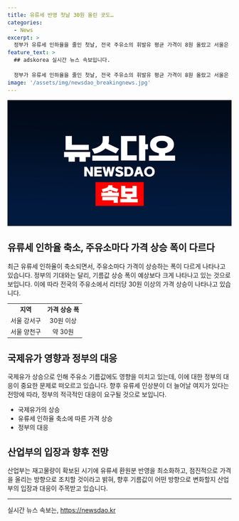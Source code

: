 ```yaml
---
title: 유류세 반영 첫날 30원 올린 곳도…
categories:
  - News
excerpt: >
  정부가 유류세 인하율을 줄인 첫날, 전국 주유소의 휘발유 평균 가격이 8원 올랐고 서울은 12원 이상 올랐다. 주유소마다 기름값 상승 폭의 차이가 컸으며, 이는 국제유가 영향과 유류세 인하율 축소가 반영되지 않았기 때문이라는 주장도 나왔다. 산업부는 유류세 환원분을 초과하는 기름값 인상을 모니터링하고, 점진적으로 올려야 한다고 주문했다. 기름값 상승이 불가피한 상황으로 보인다.
feature_text: >
  ## adskorea 실시간 뉴스 속보입니다.

  정부가 유류세 인하율을 줄인 첫날, 전국 주유소의 휘발유 평균 가격이 8원 올랐고 서울은 12원 이상 올랐다. 주유소마다 기름값 상승 폭의 차이가 컸으며, 이는 국제유가 영향과 유류세 인하율 축소가 반영되지 않았기 때문이라는 주장도 나왔다. 산업부는 유류세 환원분을 초과하는 기름값 인상을 모니터링하고, 점진적으로 올려야 한다고 주문했다. 기름값 상승이 불가피한 상황으로 보인다.
image: '/assets/img/newsdao_breakingnews.jpg'
---
```


<p><img src="/assets/img/newsdao_breakingnews.jpg" alt="adskorea 속보" /></p>

<h2 data-ke-size="size26">유류세 인하율 축소, 주유소마다 가격 상승 폭이 다르다</h2>

<p data-ke-size="size16">최근 유류세 인하율이 축소되면서, 주유소마다 가격이 상승하는 폭이 다르게 나타나고 있습니다. 정부의 기대와는 달리, 기름값 상승 폭이 예상보다 크게 나타나고 있는 것으로 보입니다. 이에 따라 전국의 주유소에서 리터당 30원 이상의 가격 상승이 나타나고 있습니다.</p>

<table>
  <tr>
    <td style="text-align: center; height: 17px;"><b>지역</b></td>
    <td style="text-align: center; height: 17px;"><b>가격 상승 폭</b></td>
  </tr>
  <tr>
    <td style="text-align: center; height: 17px;">서울 강서구</td>
    <td style="text-align: center; height: 17px;">30원 이상</td>
  </tr>
  <tr>
    <td style="text-align: center; height: 17px;">서울 양천구</td>
    <td style="text-align: center; height: 17px;">약 30원</td>
  </tr>
</table>

<h2 data-ke-size="size26">국제유가 영향과 정부의 대응</h2>

<p data-ke-size="size16">국제유가 상승으로 인해 주유소 기름값에도 영향을 미치고 있는데, 이에 대한 정부의 대응이 중요한 문제로 떠오르고 있습니다. 향후 유류세 인상분이 더 늘어날 여지가 있다는 전망에 따라, 정부의 적극적인 대응이 요구될 것으로 보입니다.</p>

<ul>
  <li>국제유가의 상승</li>
  <li>유류세 인하율 축소에 따른 가격 상승</li>
  <li>정부의 대응</li>
</ul>

<h2 data-ke-size="size26">산업부의 입장과 향후 전망</h2>

<p data-ke-size="size16">산업부는 재고물량이 확보된 시기에 유류세 환원분 반영을 최소화하고, 점진적으로 가격을 올리는 방향으로 조치할 것이라고 밝혀, 향후 기름값이 어떤 방향으로 변화할지 산업부의 입장과 대응이 주목받고 있습니다.</p>

<hr>
실시간 뉴스 속보는, <a href="https://newsdao.kr" rel="dofollow">https://newsdao.kr</a>


